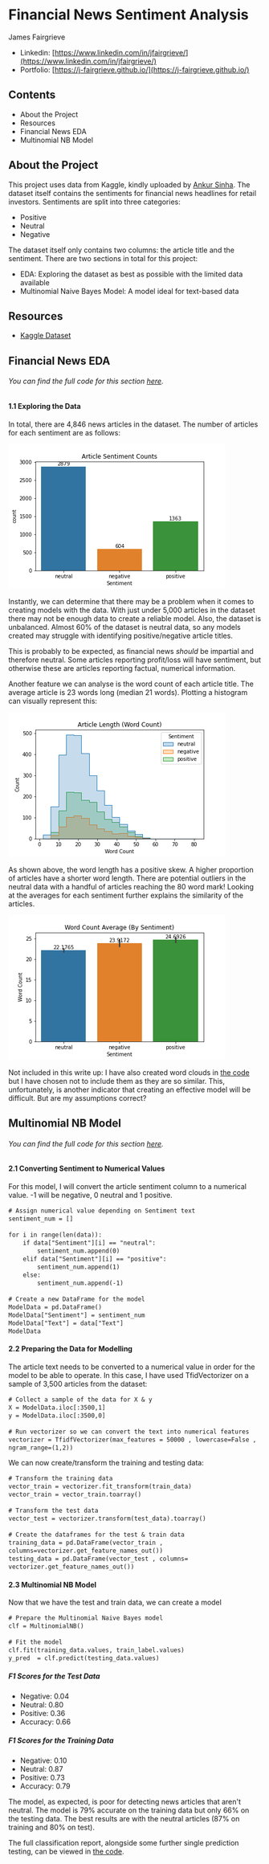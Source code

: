 # Financial News Sentiment Analysis

James Fairgrieve

 - Linkedin: [https://www.linkedin.com/in/jfairgrieve/](https://www.linkedin.com/in/jfairgrieve/)
 - Portfolio: [https://j-fairgrieve.github.io/](https://j-fairgrieve.github.io/)

## Contents
- About the Project
- Resources
- Financial News EDA
- Multinomial NB Model

## About the Project

This project uses data from Kaggle, kindly uploaded by [Ankur Sinha](https://www.kaggle.com/ankurzing). The dataset itself contains the sentiments for financial news headlines for retail investors. Sentiments are split into three categories:

 - Positive
 - Neutral
 - Negative

The dataset itself only contains two columns: the article title and the sentiment. There are two sections in total for this project:

 - EDA: Exploring the dataset as best as possible with the limited data available
 - Multinomial Naive Bayes Model: A model ideal for text-based data

## Resources
 - [Kaggle Dataset](https://www.kaggle.com/datasets/ankurzing/sentiment-analysis-for-financial-news)

## Financial News EDA
###### You can find the full code for this section [here](https://github.com/J-Fairgrieve/Fin-Sentiment-Analysis/blob/main/1%20-%20Financial%20News%20EDA.ipynb).

#### 1.1 Exploring the Data
In total, there are 4,846 news articles in the dataset. The number of articles for each sentiment are as follows:

![Article Sentiment Counts](https://github.com/J-Fairgrieve/Fin-Sentiment-Analysis/blob/main/Images/Article%20Sentiment%20Counts.png?raw=true)

Instantly, we can determine that there may be a problem when it comes to creating models with the data. With just under 5,000 articles in the dataset there may not be enough data to create a reliable model. Also, the dataset is unbalanced. Almost 60% of the dataset is neutral data, so any models created may struggle with identifying positive/negative article titles.

This is probably to be expected, as financial news *should* be impartial and therefore neutral. Some articles reporting profit/loss will have sentiment, but otherwise these are articles reporting factual, numerical information.

Another feature we can analyse is the word count of each article title. The average article is 23 words long (median 21 words). Plotting a histogram can visually represent this:

![Article Word Count Histogram](https://github.com/J-Fairgrieve/Fin-Sentiment-Analysis/blob/main/Images/Article%20Word%20Count%20Length.png?raw=true)

As shown above, the word length has a positive skew. A higher proportion of articles have a shorter word length. There are potential outliers in the neutral data with a handful of articles reaching the 80 word mark! Looking at the averages for each sentiment further explains the similarity of the articles.

![Article Word Count Histogram](https://github.com/J-Fairgrieve/Fin-Sentiment-Analysis/blob/main/Images/Average%20Sentiment%20Word%20Count.png?raw=true)

Not included in this write up: I have also created word clouds in [the code](https://github.com/J-Fairgrieve/Fin-Sentiment-Analysis/blob/main/1%20-%20Financial%20News%20EDA.ipynb) but I have chosen not to include them as they are so similar. This, unfortunately, is another indicator that creating an effective model will be difficult. But are my assumptions correct?

## Multinomial NB Model
###### You can find the full code for this section [here](https://github.com/J-Fairgrieve/Fin-Sentiment-Analysis/blob/main/2%20-%20Multinomial%20Naive%20Bayes%20Model.ipynb).

#### 2.1 Converting Sentiment to Numerical Values
For this model, I will convert the article sentiment column to a numerical value. -1 will be negative, 0 neutral and 1 positive.

~~~
# Assign numerical value depending on Sentiment text
sentiment_num = []

for i in range(len(data)):
    if data["Sentiment"][i] == "neutral":
        sentiment_num.append(0)
    elif data["Sentiment"][i] == "positive":
        sentiment_num.append(1)
    else:
        sentiment_num.append(-1)

# Create a new DataFrame for the model
ModelData = pd.DataFrame()
ModelData["Sentiment"] = sentiment_num
ModelData["Text"] = data["Text"]
ModelData
~~~

#### 2.2 Preparing the Data for Modelling
The article text needs to be converted to a numerical value in order for the model to be able to operate. In this case, I have used TfidVectorizer on a sample of 3,500 articles from the dataset:

~~~
# Collect a sample of the data for X & y
X = ModelData.iloc[:3500,1]
y = ModelData.iloc[:3500,0]

# Run vectorizer so we can convert the text into numerical features
vectorizer = TfidfVectorizer(max_features = 50000 , lowercase=False , ngram_range=(1,2))
~~~

We can now create/transform the training and testing data:

~~~
# Transform the training data
vector_train = vectorizer.fit_transform(train_data)
vector_train = vector_train.toarray()

# Transform the test data
vector_test = vectorizer.transform(test_data).toarray()

# Create the dataframes for the test & train data
training_data = pd.DataFrame(vector_train , columns=vectorizer.get_feature_names_out())
testing_data = pd.DataFrame(vector_test , columns= vectorizer.get_feature_names_out())
~~~

#### 2.3 Multinomial NB Model
Now that we have the test and train data, we can create a model

~~~
# Prepare the Multinomial Naive Bayes model
clf = MultinomialNB()

# Fit the model
clf.fit(training_data.values, train_label.values)
y_pred  = clf.predict(testing_data.values)
~~~

##### F1 Scores for the Test Data
- Negative: 0.04
- Neutral: 0.80
- Positive: 0.36
- Accuracy: 0.66

##### F1 Scores for the Training Data
- Negative: 0.10
- Neutral: 0.87
- Positive: 0.73
- Accuracy: 0.79

The model, as expected, is poor for detecting news articles that aren't neutral. The model is 79% accurate on the training data but only 66% on the testing data. The best results are with the neutral articles (87% on training and 80% on test).

The full classification report, alongside some further single prediction testing, can be viewed in [the code](https://github.com/J-Fairgrieve/Fin-Sentiment-Analysis/blob/main/2%20-%20Multinomial%20Naive%20Bayes%20Model.ipynb).